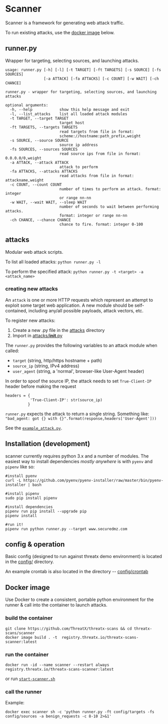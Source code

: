 # Scanner

Scanner is a framework for generating web attack traffic.

To run existing attacks, use the [docker image](#docker-image) below.

## runner.py
Wrapper for targeting, selecting sources, and launching attacks.

```
usage: runner.py [-h] [-l] [-t TARGET] [-ft TARGETS] [-s SOURCE] [-fs SOURCES]
                 [-a ATTACK] [-fa ATTACKS] [-c COUNT] [-w WAIT] [-ch CHANCE]

runner.py - wrapper for targeting, selecting sources, and launching attacks

optional arguments:
  -h, --help            show this help message and exit
  -l, --list_attacks    list all loaded attack modules
  -t TARGET, --target TARGET
                        target host
  -ft TARGETS, --targets TARGETS
                        read targets from file in format:
                        scheme://hostname:path_prefix,weight
  -s SOURCE, --source SOURCE
                        source ip address
  -fs SOURCES, --sources SOURCES
                        read source ips from file in format: 0.0.0.0/0,weight
  -a ATTACK, --attack ATTACK
                        attack to perform
  -fa ATTACKS, --attacks ATTACKS
                        read attacks from file in format: attackname,weight
  -c COUNT, --count COUNT
                        number of times to perform an attack. format: integer
                        or range nn-nn
  -w WAIT, --wait WAIT, --sleep WAIT
                        number of seconds to wait between performing attacks.
                        format: integer or range nn-nn
  -ch CHANCE, --chance CHANCE
                        chance to fire. format: integer 0-100
```

## attacks
Modular web attack scripts.

To list all loaded attacks: `python runner.py -l`

To perform the specified attack: `python runner.py -t <target> -a <attack_name>`

### creating new attacks
An `attack` is one or more HTTP requests which represent an attempt to exploit some target web application. A new module should be self-contained, including any/all possible payloads, attack vectors, etc.

To register new attacks:
1. Create a new .py file in the [attacks](attacks) directory
2. Import in [attacks/__init__.py](attacks/__init__.py)

The `runner.py` provides the following variables to an attack module when called:
- `target` (string, http/https hostname + path)
- `source_ip` (string, IPv4 address)
- `user_agent` (string, a 'normal', browser-like User-Agent header)

In order to spoof the source IP, the attack needs to set `True-Client-IP` header before making the request
```
headers = {
           'True-Client-IP': str(source_ip)
          }
```

`runner.py` expects the attack to return a single string. Something like: `"bad_agent: got {} with {}".format(response,headers['User-Agent']))`

See the [`example_attack.py`](attacks/example_attack.py).

## Installation (development)

scanner currently requires python 3.x and a number of modules. The easiest way to install dependencies _mostly anywhere_ is with `pyenv` and `pipenv` like so:

```
#install pyenv
curl -L https://github.com/pyenv/pyenv-installer/raw/master/bin/pyenv-installer | bash

#install pipenv
sudo pip install pipenv

#install dependencies
pipenv run pip install --upgrade pip
pipenv install

#run it!
pipenv run python runner.py --target www.securedmz.com
```

## config & operation
Basic config (designed to run against threatx demo environment) is located in the [config/](config) directory.

An example crontab is also located in the directory -- [config/crontab](config/crontab)

## Docker image

Use Docker to create a consistent, portable python environment for the runner & call into the container to launch attacks.

### build the container
```
git clone https://github.com/ThreatX/threatx-scans && cd threatx-scans/scanner
docker image build . -t  registry.threatx.io/threatx-scans-scanner:latest
```

### run the container
```
docker run -id --name scanner --restart always registry.threatx.io/threatx-scans-scanner:latest
```
or run [`start-scanner.sh`](start-scanner.sh)

### call the runner
Example:
```
docker exec scanner sh -c 'python runner.py -ft config/targets -fs config/sources -a benign_requests -c 8-10 2>&1'
```
